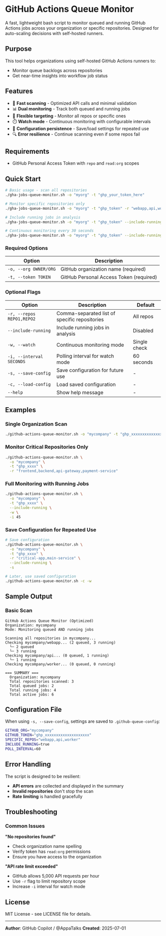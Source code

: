 # GitHub Actions Queue Monitor

A fast, lightweight bash script to monitor queued and running GitHub Actions jobs across your organization or specific repositories. Designed for auto-scaling decisions with self-hosted runners.

## Purpose

This tool helps organizations using self-hosted GitHub Actions runners to:
- Monitor queue backlogs across repositories
- Get near-time insights into workflow job status

## Features

- 🚀 **Fast scanning** - Optimized API calls and minimal validation
- 📊 **Dual monitoring** - Track both queued and running jobs
- 🎯 **Flexible targeting** - Monitor all repos or specific ones
- ⏱️ **Watch mode** - Continuous monitoring with configurable intervals
- 💾 **Configuration persistence** - Save/load settings for repeated use
- 🔍 **Error resilience** - Continue scanning even if some repos fail

## Requirements

- GitHub Personal Access Token with `repo` and `read:org` scopes

## Quick Start

```bash
# Basic usage - scan all repositories
./gha-jobs-queue-monitor.sh -o "myorg" -t "ghp_your_token_here"

# Monitor specific repositories only
./gha-jobs-queue-monitor.sh -o "myorg" -t "ghp_token" -r "webapp,api,worker"

# Include running jobs in analysis
./gha-jobs-queue-monitor.sh -o "myorg" -t "ghp_token" --include-running

# Continuous monitoring every 30 seconds
./gha-jobs-queue-monitor.sh -o "myorg" -t "ghp_token" --include-running -w -i 30
```

### Required Options

| Option | Description |
|--------|-------------|
| `-o, --org OWNER/ORG` | GitHub organization name (required) |
| `-t, --token TOKEN` | GitHub Personal Access Token (required) |

### Optional Flags

| Option | Description | Default |
|--------|-------------|---------|
| `-r, --repos REPO1,REPO2` | Comma-separated list of specific repositories | All repos |
| `--include-running` | Include running jobs in analysis | Disabled |
| `-w, --watch` | Continuous monitoring mode | Single check |
| `-i, --interval SECONDS` | Polling interval for watch mode | 60 seconds |
| `-s, --save-config` | Save configuration for future use | - |
| `-c, --load-config` | Load saved configuration | - |
| `--help` | Show help message | - |

## Examples

### Single Organization Scan
```bash
./github-actions-queue-monitor.sh -o "mycompany" -t "ghp_xxxxxxxxxxxxxxxxxxxx"
```

### Monitor Critical Repositories Only
```bash
./github-actions-queue-monitor.sh \
  -o "mycompany" \
  -t "ghp_xxxx" \
  -r "frontend,backend,api-gateway,payment-service"
```

### Full Monitoring with Running Jobs
```bash
./github-actions-queue-monitor.sh \
  -o "mycompany" \
  -t "ghp_xxxx" \
  --include-running \
  -w \
  -i 45
```

### Save Configuration for Repeated Use
```bash
# Save configuration
./github-actions-queue-monitor.sh \
  -o "mycompany" \
  -t "ghp_xxxx" \
  -r "critical-app,main-service" \
  --include-running \
  -s

# Later, use saved configuration
./github-actions-queue-monitor.sh -c -w
```

## Sample Output

### Basic Scan
```
GitHub Actions Queue Monitor (Optimized)
Organization: mycompany
Mode: Monitoring queued AND running jobs

Scanning all repositories in mycompany...
Checking mycompany/webapp... (2 queued, 3 running)
  └─ 2 queued
  └─ 3 running
Checking mycompany/api... (0 queued, 1 running)
  └─ 1 running
Checking mycompany/worker... (0 queued, 0 running)

=== SUMMARY ===
  Organization: mycompany
  Total repositories scanned: 3
  Total queued jobs: 2
  Total running jobs: 4
  Total active jobs: 6
```
## Configuration File

When using `-s, --save-config`, settings are saved to `.github-queue-config`:

```bash
GITHUB_ORG="mycompany"
GITHUB_TOKEN="ghp_xxxxxxxxxxxxxxxxxxxx"
SPECIFIC_REPOS="webapp,api,worker"
INCLUDE_RUNNING=true
POLL_INTERVAL=60
```

## Error Handling

The script is designed to be resilient:
- **API errors** are collected and displayed in the summary
- **Invalid repositories** don't stop the scan
- **Rate limiting** is handled gracefully

## Troubleshooting

### Common Issues

**"No repositories found"**
- Check organization name spelling
- Verify token has `read:org` permissions
- Ensure you have access to the organization

**"API rate limit exceeded"**
- GitHub allows 5,000 API requests per hour
- Use `-r` flag to limit repository scope
- Increase `-i` interval for watch mode

## License

MIT License - see LICENSE file for details.

---

**Author**: GitHub Copilot / @AppaTalks
**Created**: 2025-07-01  
